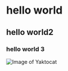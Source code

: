 # hello world
## hello world2
### hello world 3
![Image of Yaktocat](https://octodex.github.com/images/yaktocat.png)
